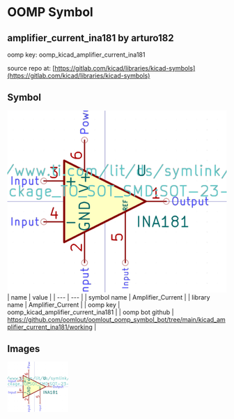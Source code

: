 # OOMP Symbol  
## amplifier_current_ina181  by arturo182  
  
oomp key: oomp_kicad_amplifier_current_ina181  
  
source repo at: [https://gitlab.com/kicad/libraries/kicad-symbols](https://gitlab.com/kicad/libraries/kicad-symbols)  
## Symbol  
  
[![working.png](working_600.png)](working.png)  
| name | value | 
| --- | --- | 
| symbol name | Amplifier_Current | 
| library name | Amplifier_Current | 
| oomp key | oomp_kicad_amplifier_current_ina181 | 
| oomp bot github | https://github.com/oomlout/oomlout_oomp_symbol_bot/tree/main/kicad_amplifier_current_ina181/working | 
## Images  
  
[![working.png](working_140.png)](working.png)  
